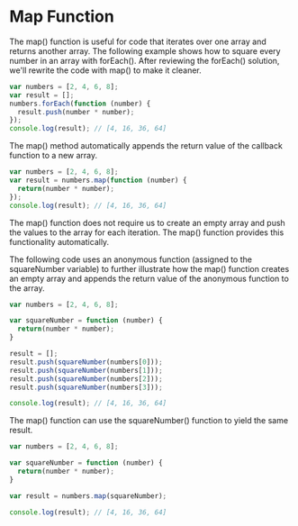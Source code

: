 # Map Function

The map() function is useful for code that iterates over one array and returns another array.  The following example shows how to square every number in an array with forEach().  After reviewing the forEach() solution, we'll rewrite the code with map() to make it cleaner.

```javascript
var numbers = [2, 4, 6, 8];
var result = [];
numbers.forEach(function (number) {
  result.push(number * number);
});
console.log(result); // [4, 16, 36, 64]
```

The map() method automatically appends the return value of the callback function to a new array.

```javascript
var numbers = [2, 4, 6, 8];
var result = numbers.map(function (number) {
  return(number * number);
});
console.log(result); // [4, 16, 36, 64]
```

The map() function does not require us to create an empty array and push the values to the array for each iteration.  The map() function provides this functionality automatically.

The following code uses an anonymous function (assigned to the squareNumber variable) to further illustrate how the map() function creates an empty array and appends the return value of the anonymous function to the array.

```javascript
var numbers = [2, 4, 6, 8];

var squareNumber = function (number) {
  return(number * number);
}

result = [];
result.push(squareNumber(numbers[0]));
result.push(squareNumber(numbers[1]));
result.push(squareNumber(numbers[2]));
result.push(squareNumber(numbers[3]));

console.log(result); // [4, 16, 36, 64]
```

The map() function can use the squareNumber() function to yield the same result.

```javascript
var numbers = [2, 4, 6, 8];

var squareNumber = function (number) {
  return(number * number);
}

var result = numbers.map(squareNumber);

console.log(result); // [4, 16, 36, 64]
```
